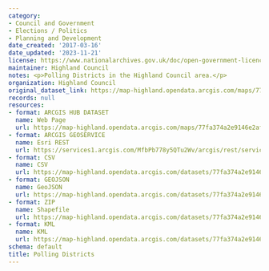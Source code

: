 ```yaml
---
category:
- Council and Government
- Elections / Politics
- Planning and Development
date_created: '2017-03-16'
date_updated: '2023-11-21'
license: https://www.nationalarchives.gov.uk/doc/open-government-licence/version/3/
maintainer: Highland Council
notes: <p>Polling Districts in the Highland Council area.</p>
organization: Highland Council
original_dataset_link: https://map-highland.opendata.arcgis.com/maps/77fa374a2e9146e2afdd3690e650d50e_0
records: null
resources:
- format: ARCGIS HUB DATASET
  name: Web Page
  url: https://map-highland.opendata.arcgis.com/maps/77fa374a2e9146e2afdd3690e650d50e_0
- format: ARCGIS GEOSERVICE
  name: Esri REST
  url: https://services1.arcgis.com/MfbPb778y5QTu2Wv/arcgis/rest/services/PollingDistricts/FeatureServer/0
- format: CSV
  name: CSV
  url: https://map-highland.opendata.arcgis.com/datasets/77fa374a2e9146e2afdd3690e650d50e_0.csv?where=1=1&outSR=%7B%22latestWkid%22%3A27700%2C%22wkid%22%3A27700%7D
- format: GEOJSON
  name: GeoJSON
  url: https://map-highland.opendata.arcgis.com/datasets/77fa374a2e9146e2afdd3690e650d50e_0.geojson?where=1=1&outSR=%7B%22latestWkid%22%3A27700%2C%22wkid%22%3A27700%7D
- format: ZIP
  name: Shapefile
  url: https://map-highland.opendata.arcgis.com/datasets/77fa374a2e9146e2afdd3690e650d50e_0.zip?where=1=1&outSR=%7B%22latestWkid%22%3A27700%2C%22wkid%22%3A27700%7D
- format: KML
  name: KML
  url: https://map-highland.opendata.arcgis.com/datasets/77fa374a2e9146e2afdd3690e650d50e_0.kml?where=1=1&outSR=%7B%22latestWkid%22%3A27700%2C%22wkid%22%3A27700%7D
schema: default
title: Polling Districts
---
```

